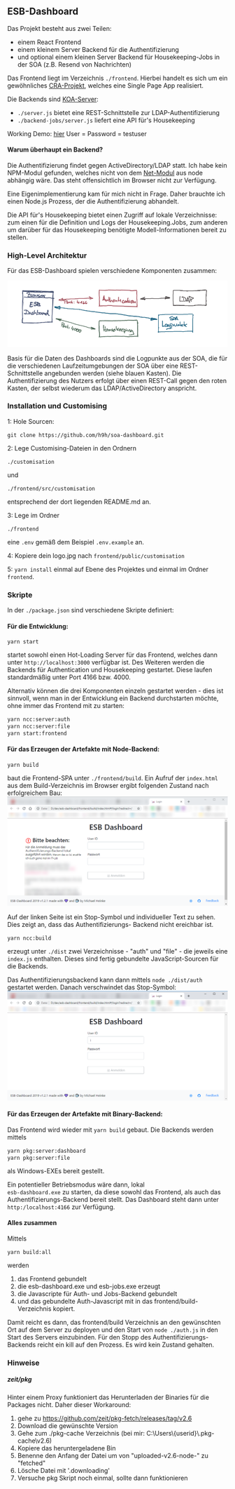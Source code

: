 ## ESB-Dashboard

Das Projekt besteht aus zwei Teilen:
- einem React Frontend
- einem kleinem Server Backend für die Authentifizierung
- und optional einem kleinen Server Backend für Housekeeping-Jobs in der SOA (z.B. Resend von Nachrichten)

Das Frontend liegt im Verzeichnis <code>./frontend</code>. Hierbei handelt es sich um ein
gewöhnliches [CRA-Projekt](https://github.com/facebook/create-react-app), welches eine Single Page App realisiert.

Die Backends sind [KOA-Server](https://koajs.com/):
- <code>./server.js</code> bietet eine REST-Schnittstelle zur LDAP-Authentifizierung
- <code>./backend-jobs/server.js</code> liefert eine API für's Housekeeping

Working Demo: [hier](https://h9h.github.io) User = Password = testuser

#### Warum überhaupt ein Backend?
Die Authentifizierung findet gegen ActiveDirectory/LDAP statt. Ich habe kein NPM-Modul gefunden, welches nicht
von dem [Net-Modul](https://nodejs.org/api/net.html) aus node abhängig wäre. Das steht offensichtlich im Browser 
nicht zur Verfügung.
 
Eine Eigenimplementierung kam für mich nicht in Frage. Daher brauchte ich einen Node.js Prozess, der 
die Authentifizierung abhandelt.

Die API für's Housekeeping bietet einen Zugriff auf lokale Verzeichnisse: zum einen für die Definition und Logs der 
Housekeeping.Jobs, zum anderen um darüber für das Housekeeping benötigte Modell-Informationen bereit zu stellen.

### High-Level Architektur

Für das ESB-Dashboard spielen verschiedene Komponenten zusammen:

![Komponenten](./images/Komponentenskizze.png)

Basis für die Daten des Dashboards sind die Logpunkte aus der SOA, die für die verschiedenen Laufzeitumgebungen der
SOA über eine REST-Schnittstelle angebunden werden (siehe blauen Kasten). Die Authentifizierung des Nutzers erfolgt 
über einen REST-Call gegen den roten Kasten, der selbst wiederum das LDAP/ActiveDirectory anspricht.
 
### Installation und Customising
1: Hole Sourcen:
```
git clone https://github.com/h9h/soa-dashboard.git
``` 

2: Lege Customising-Dateien in den Ordnern
```
./customisation
```
und
```
./frontend/src/customisation
```
entsprechend der dort liegenden README.md an.

3: Lege im Ordner
```
./frontend
```
eine ```.env``` gemäß dem Beispiel ```.env.example``` an.

4: Kopiere dein logo.jpg nach ```frontend/public/customisation```

5: ```yarn install``` einmal auf Ebene des Projektes und einmal im Ordner ```frontend```.


### Skripte

In der <code>./package.json</code> sind verschiedene Skripte definiert:

#### Für die Entwicklung:
```
yarn start
```
startet sowohl einen Hot-Loading Server für das Frontend, welches dann unter <code>http://localhost:3000</code>
verfügbar ist. Des Weiteren werden die Backends für Authentication und Housekeeping gestartet. Diese laufen
standardmäßig unter Port 4166 bzw. 4000.

Alternativ können die drei Komponenten einzeln gestartet werden - dies ist sinnvoll, wenn man in der Entwicklung
ein Backend durchstarten möchte, ohne immer das Frontend mit zu starten:
```
yarn ncc:server:auth
yarn ncc:server:file
yarn start:frontend
```

#### Für das Erzeugen der Artefakte mit Node-Backend:
```
yarn build
```
baut die Frontend-SPA unter <code>./frontend/build</code>. Ein Aufruf der <code>index.html</code> aus dem
Build-Verzeichnis im Browser ergibt folgenden Zustand nach erfolgreichem Bau:
![Login ohne Authentifizierungsbackend](./images/Login-Screen.png)

Auf der linken Seite ist ein Stop-Symbol und individueller Text zu sehen. Dies zeigt an, dass das Authentifizierungs-
Backend nicht ereichbar ist.

```
yarn ncc:build
```
erzeugt unter <code>./dist</code> zwei Verzeichnisse - "auth" und "file" - die jeweils eine <code>index.js</code>
enthalten. Dieses sind fertig gebundelte JavaScript-Sourcen für die Backends.

Das Authentifizierungsbackend kann dann mittels ```node ./dist/auth``` gestartet werden. Danach verschwindet das
Stop-Symbol:
![Login mit Authentifizierungsbackend](./images/Login-mit-Auth-Screen.png) 
  
#### Für das Erzeugen der Artefakte mit Binary-Backend:
Das Frontend wird wieder mit ```yarn build``` gebaut. Die Backends werden mittels

```
yarn pkg:server:dashboard
yarn pkg:server:file
```

als Windows-EXEs bereit gestellt.

Ein potentieller Betriebsmodus wäre dann, lokal <code> esb-dashboard.exe</code> zu starten, da diese sowohl das
Frontend, als auch das Authentifizierungs-Backend bereit stellt. Das Dashboard steht dann unter 
<code>http:/localhost:4166</code> zur Verfügung.

#### Alles zusammen

Mittels
```
yarn build:all
```
werden
1. das Frontend gebundelt
1. die esb-dashboard.exe und esb-jobs.exe erzeugt 
1. die Javascripte für Auth- und Jobs-Backend gebundelt
1. und das gebundelte Auth-Javascript mit in das frontend/build-Verzeichnis kopiert.

Damit reicht es dann, das frontend/build Verzeichnis an den gewünschten Ort auf dem Server zu deployen und den Start 
von ```node ./auth.js``` in den Start des Servers einzubinden.
Für den Stopp des Authentifizierungs-Backends reicht ein kill auf den Prozess. Es wird kein Zustand gehalten.

### Hinweise

##### zeit/pkg
Hinter einem Proxy funktioniert das Herunterladen der Binaries für die Packages nicht.
Daher dieser Workaround:
1. gehe zu https://github.com/zeit/pkg-fetch/releases/tag/v2.6
1. Download die gewünschte Version
1. Gehe zum ./pkg-cache Verzeichnis (bei mir: C:\Users\\{userid}\\.pkg-cache\v2.6)
1. Kopiere das heruntergeladene Bin
1. Benenne den Anfang der Datei um von "uploaded-v2.6-node-" zu "fetched"
1. Lösche Datei mit '.downloading'
1. Versuche pkg Skript noch einmal, sollte dann funktionieren

